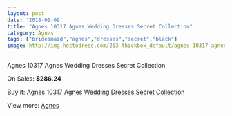 ```yaml
---
layout: post
date: '2018-01-09'
title: "Agnes 10317 Agnes Wedding Dresses Secret Collection"
category: Agnes
tags: ["bridesmaid","agnes","dresses","secret","black"]
image: http://img.hectodress.com/263-thickbox_default/agnes-10317-agnes-wedding-dresses-secret-collection.jpg
---
```

Agnes 10317 Agnes Wedding Dresses Secret Collection

On Sales: **$286.24**
<a href="https://www.hectodress.com/agnes/150-agnes-10317-agnes-wedding-dresses-secret-collection.html"><amp-img layout="responsive" width="600" height="600" src="//img.hectodress.com/263-thickbox_default/agnes-10317-agnes-wedding-dresses-secret-collection.jpg" alt="Agnes 10317 Agnes Wedding Dresses Secret Collection 0" /></a>
<a href="https://www.hectodress.com/agnes/150-agnes-10317-agnes-wedding-dresses-secret-collection.html"><amp-img layout="responsive" width="600" height="600" src="//img.hectodress.com/264-thickbox_default/agnes-10317-agnes-wedding-dresses-secret-collection.jpg" alt="Agnes 10317 Agnes Wedding Dresses Secret Collection 1" /></a>

Buy it: [Agnes 10317 Agnes Wedding Dresses Secret Collection](https://www.hectodress.com/agnes/150-agnes-10317-agnes-wedding-dresses-secret-collection.html "Agnes 10317 Agnes Wedding Dresses Secret Collection")

View more: [Agnes](https://www.hectodress.com/6-agnes "Agnes")